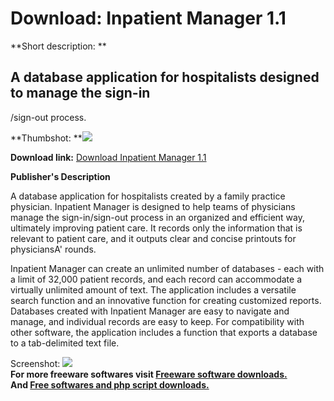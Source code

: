 # Download: Inpatient Manager 1.1

**Short description: **

## A database application for hospitalists designed to manage the sign-in
/sign-out process.

  
**Thumbshot: **![](http://www.freewarefiles.com/screenshot/inpatientmanager_md.gif)   
  
**Download link:** [Download Inpatient Manager 1.1](http://freesoftwares.boysofts.com/Inpatient-Manager_program_19559.html)  
  

**Publisher's Description**  
  

A database application for hospitalists created by a family practice
physician. Inpatient Manager is designed to help teams of physicians manage
the sign-in/sign-out process in an organized and efficient way, ultimately
improving patient care. It records only the information that is relevant to
patient care, and it outputs clear and concise printouts for physiciansA'
rounds.

Inpatient Manager can create an unlimited number of databases - each with a
limit of 32,000 patient records, and each record can accommodate a virtually
unlimited amount of text. The application includes a versatile search function
and an innovative function for creating customized reports. Databases created
with Inpatient Manager are easy to navigate and manage, and individual records
are easy to keep. For compatibility with other software, the application
includes a function that exports a database to a tab-delimited text file.

  
  
Screenshot: ![](http://www.freewarefiles.com/screenshot/inpatientmanager.gif)  
**For more freeware softwares visit [Freeware software downloads.](http://freesoftwares.boysofts.com/)**   
**And [Free softwares and php script downloads.](http://www.boysofts.com/)**

